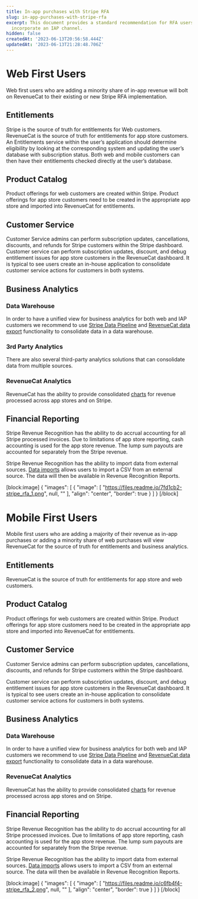 ```yaml
---
title: In-app purchases with Stripe RFA
slug: in-app-purchases-with-stripe-rfa
excerpt: This document provides a standard recommendation for RFA users looking to
  incorporate an IAP channel.
hidden: false
createdAt: '2023-06-13T20:56:58.444Z'
updatedAt: '2023-06-13T21:28:48.706Z'
---
```

# Web First Users

Web first users who are adding a minority share of in-app revenue will bolt on RevenueCat to their existing or new Stripe RFA implementation. 

## Entitlements

Stripe is the source of truth for entitlements for Web customers. RevenueCat is the source of truth for entitlements for app store customers. An Entitlements service within the user’s application should determine eligibility by looking at the corresponding system and updating the user’s database with subscription status. Both web and mobile customers can then have their entitlements checked directly at the user’s database. 

## Product Catalog

Product offerings for web customers are created within Stripe. Product offerings for app store customers need to be created in the appropriate app store and imported into RevenueCat for entitlements. 

## Customer Service

Customer Service admins can perform subscription updates, cancellations, discounts, and refunds for Stripe customers within the Stripe dashboard. Customer service can perform subscription updates, discount, and debug entitlement issues for app store customers in the RevenueCat dashboard. It is typical to see users create an in-house application to consolidate customer service actions for customers in both systems. 

## Business Analytics

### Data Warehouse

In order to have a unified view for business analytics for both web and IAP customers we recommend to use [Stripe Data Pipeline](https://stripe.com/data-pipeline) and [RevenueCat data export](https://www.revenuecat.com/docs/scheduled-data-exports) functionality to consolidate data in a data warehouse. 

### 3rd Party Analytics

There are also several third-party analytics solutions that can consolidate data from multiple sources.

### RevenueCat Analytics

RevenueCat has the ability to provide consolidated [charts](https://www.revenuecat.com/docs/charts) for revenue processed across app stores and on Stripe.

## Financial Reporting

Stripe Revenue Recognition has the ability to do accrual accounting for all Stripe processed invoices. Due to limitations of app store reporting, cash accounting is used for the app store revenue. The lump sum payouts are accounted for separately from the Stripe revenue. 

Stripe Revenue Recognition has the ability to import data from external sources. [Data imports](https://stripe.com/docs/revenue-recognition/data-import) allows users to import a CSV from an external source. The data will then be available in Revenue Recognition Reports.

[block:image]
{
  "images": [
    {
      "image": [
        "https://files.readme.io/7fd1cb2-stripe_rfa_1.png",
        null,
        ""
      ],
      "align": "center",
      "border": true
    }
  ]
}
[/block]

# Mobile First Users

Mobile first users who are adding a majority of their revenue as in-app purchases or adding a minority share of web purchases will view RevenueCat for the source of truth for entitlements and business analytics. 

## Entitlements

RevenueCat is the source of truth for entitlements for app store and web customers.

## Product Catalog

Product offerings for web customers are created within Stripe. Product offerings for app store customers need to be created in the appropriate app store and imported into RevenueCat for entitlements. 

## Customer Service

Customer Service admins can perform subscription updates, cancellations, discounts, and refunds for Stripe customers within the Stripe dashboard. 

Customer service can perform subscription updates, discount, and debug entitlement issues for app store customers in the RevenueCat dashboard. It is typical to see users create an in-house application to consolidate customer service actions for customers in both systems. 

## Business Analytics

### Data Warehouse

In order to have a unified view for business analytics for both web and IAP customers we recommend to use [Stripe Data Pipeline](https://stripe.com/data-pipeline) and [RevenueCat data export](https://www.revenuecat.com/docs/scheduled-data-exports) functionality to consolidate data in a data warehouse. 

### RevenueCat Analytics

RevenueCat has the ability to provide consolidated [charts](https://www.revenuecat.com/docs/charts) for revenue processed across app stores and on Stripe.

## Financial Reporting

Stripe Revenue Recognition has the ability to do accrual accounting for all Stripe processed invoices. Due to limitations of app store reporting, cash accounting is used for the app store revenue. The lump sum payouts are accounted for separately from the Stripe revenue. 

Stripe Revenue Recognition has the ability to import data from external sources. [Data imports](https://stripe.com/docs/revenue-recognition/data-import) allows users to import a CSV from an external source. The data will then be available in Revenue Recognition Reports.

[block:image]
{
  "images": [
    {
      "image": [
        "https://files.readme.io/c6fb4f4-stripe_rfa_2.png",
        null,
        ""
      ],
      "align": "center",
      "border": true
    }
  ]
}
[/block]